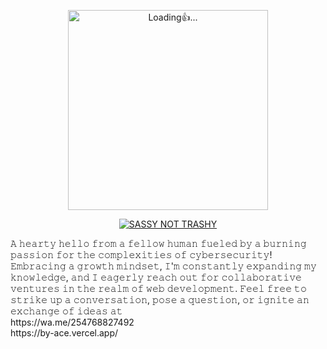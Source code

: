 <p align="center">
<img src="./database/kaveesha.gif" alt="Loading👍..." width="320"/>
<p align="center">

<p align="center">
    <a href="https://github.com/Mulandii">
        <img
            src="https://readme-typing-svg.herokuapp.com?size=33&width=1000&lines=Hello+there+☻+..."
            alt="SASSY NOT TRASHY"
        />
    </a>
<p>𝙰 𝚑𝚎𝚊𝚛𝚝𝚢 𝚑𝚎𝚕𝚕𝚘 𝚏𝚛𝚘𝚖 𝚊 𝚏𝚎𝚕𝚕𝚘𝚠 𝚑𝚞𝚖𝚊𝚗 𝚏𝚞𝚎𝚕𝚎𝚍 𝚋𝚢 𝚊 𝚋𝚞𝚛𝚗𝚒𝚗𝚐 𝚙𝚊𝚜𝚜𝚒𝚘𝚗 𝚏𝚘𝚛 𝚝𝚑𝚎 𝚌𝚘𝚖𝚙𝚕𝚎𝚡𝚒𝚝𝚒𝚎𝚜 𝚘𝚏 𝚌𝚢𝚋𝚎𝚛𝚜𝚎𝚌𝚞𝚛𝚒𝚝𝚢!<br>𝙴𝚖𝚋𝚛𝚊𝚌𝚒𝚗𝚐 𝚊 𝚐𝚛𝚘𝚠𝚝𝚑 𝚖𝚒𝚗𝚍𝚜𝚎𝚝, 𝙸'𝚖 𝚌𝚘𝚗𝚜𝚝𝚊𝚗𝚝𝚕𝚢 𝚎𝚡𝚙𝚊𝚗𝚍𝚒𝚗𝚐 𝚖𝚢 𝚔𝚗𝚘𝚠𝚕𝚎𝚍𝚐𝚎, 𝚊𝚗𝚍 𝙸 𝚎𝚊𝚐𝚎𝚛𝚕𝚢 𝚛𝚎𝚊𝚌𝚑 𝚘𝚞𝚝 𝚏𝚘𝚛 𝚌𝚘𝚕𝚕𝚊𝚋𝚘𝚛𝚊𝚝𝚒𝚟𝚎 𝚟𝚎𝚗𝚝𝚞𝚛𝚎𝚜 𝚒𝚗 𝚝𝚑𝚎 𝚛𝚎𝚊𝚕𝚖 𝚘𝚏 𝚠𝚎𝚋 𝚍𝚎𝚟𝚎𝚕𝚘𝚙𝚖𝚎𝚗𝚝. 𝙵𝚎𝚎𝚕 𝚏𝚛𝚎𝚎 𝚝𝚘 𝚜𝚝𝚛𝚒𝚔𝚎 𝚞𝚙 𝚊 𝚌𝚘𝚗𝚟𝚎𝚛𝚜𝚊𝚝𝚒𝚘𝚗, 𝚙𝚘𝚜𝚎 𝚊 𝚚𝚞𝚎𝚜𝚝𝚒𝚘𝚗, 𝚘𝚛 𝚒𝚐𝚗𝚒𝚝𝚎 𝚊𝚗 𝚎𝚡𝚌𝚑𝚊𝚗𝚐𝚎 𝚘𝚏 𝚒𝚍𝚎𝚊𝚜 𝚊𝚝 <br> 
    https://wa.me/254768827492 <br>
https://by-ace.vercel.app/</p>



